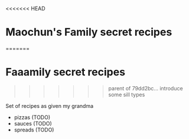 <<<<<<< HEAD
# Maochun's Family secret recipes
=======
# Faaamily secret recipes
>>>>>>> parent of 79dd2bc... introduce some sill types

Set of recipes as given my grandma

- pizzas (TODO)
- sauces (TODO)
- spreads (TODO)


